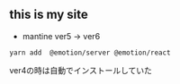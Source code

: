 ## this is my site

- mantine ver5 → ver6
```
yarn add  @emotion/server @emotion/react
```
ver4の時は自動でインストールしていた
